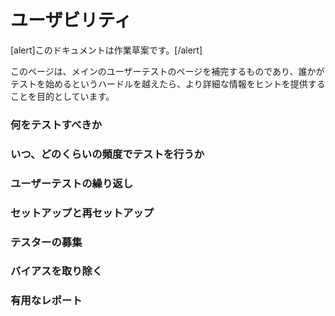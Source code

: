 <!--
# Usability
-->

# ユーザビリティ

<!--
This document is a working draft.
-->

\[alert\]このドキュメントは作業草案です。\[/alert\]

<!--
This page compliments the main User Testing page and is intended to give more detail and tips once someone has made it past the hurdle of getting started with testing.
-->

このページは、メインのユーザーテストのページを補完するものであり、誰かがテストを始めるというハードルを越えたら、より詳細な情報をヒントを提供することを目的としています。

<!--
### What to Test
-->

### 何をテストすべきか

<!--
### When and How Often to Test
-->

### いつ、どのくらいの頻度でテストを行うか

<!--
### Iterating with User Testing
-->

### ユーザーテストの繰り返し

<!--
### Setting Up & Re-Setting Up
-->

### セットアップと再セットアップ

<!--
### Recruiting Testers
-->

### テスターの募集

<!--
### Getting Rid of Bias
-->

### バイアスを取り除く

<!--
### Useful Reporting
-->

### 有用なレポート
